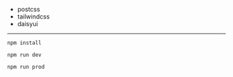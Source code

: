 - postcss
- tailwindcss
- daisyui

---

```
npm install
```
```
npm run dev
```
```
npm run prod
```